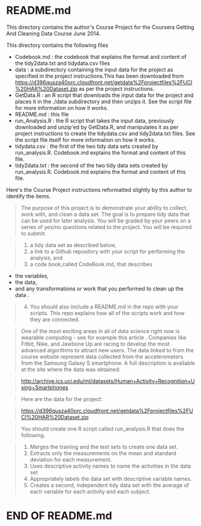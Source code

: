 README.md
=========

This directory contains the author's Course Project for the Coursera Getting 
And Cleaning Data Course June 2014.

This directory contains the following files 
 - Codebook.md : the codebook that explains the format and content of the 
   tidy2data.txt and tidydata.csv files
 - data : a subdirectory containing the input data for the project as specified 
   in the project instructions.This has been downloaded from
  https://d396qusza40orc.cloudfront.net/getdata%2Fprojectfiles%2FUCI%20HAR%20Dataset.zip 
   as per the project instructions.
 - GetData.R : an R script that downloads the input data for the project 
   and places it in the ./data subdirectory and then unzips it. See the script
   file for more information on how it works.
 - README.md : this file
 - run_Analysis.R : the R script that takes the input data, previously
   downloaded and unzip'ed by GetData.R, and manipulates it as per 
   project instructions to create the tidydata.csv and tidy2data.txt files.
   See the script file itself for more information on how it works.
 - tidydata.csv : the first of the two tidy data sets created by 
   run_analysis.R.  Codebook.md explains the format and content of this file.
 - tidy2data.txt : the second of the two tidy data sets created by 
   run_analysis.R.  Codebook.md explains the format and content of this file.

Here's the Course Project instructions reformatted slightly by this author 
to identify the items.

> The purpose of this project is to demonstrate your ability to collect, work with, and clean a data set. 
>The goal is to prepare tidy data that can be used for later analysis. You will be graded by your peers on a series of yes/no questions related to the project. You will be required to submit: 

> 1. a tidy data set as described below, 
> 2. a link to a Github repository with your script for performing the analysis, and 
> 3. a code book,called CodeBook.md,  that describes 
 - the variables, 
 - the data, 
 - and any transformations or work that you performed to clean up the data . 
 
> 4. You should also include a README.md in the repo with your scripts. This repo explains how all of the scripts work and how they are connected.  

> One of the most exciting areas in all of data science right now is wearable computing - see for example this article . Companies like Fitbit, Nike, and Jawbone Up are racing to develop the most advanced algorithms to attract new users. The data linked to from the course website represent data collected from the accelerometers from the Samsung Galaxy S smartphone. A full description is available at the site where the data was obtained: 

> http://archive.ics.uci.edu/ml/datasets/Human+Activity+Recognition+Using+Smartphones 

> Here are the data for the project: 

> https://d396qusza40orc.cloudfront.net/getdata%2Fprojectfiles%2FUCI%20HAR%20Dataset.zip 

> You should create one R script called run_analysis.R that does the following. 

> 1. Merges the training and the test sets to create one data set.
> 2. Extracts only the measurements on the mean and standard deviation for each measurement. 
> 3. Uses descriptive activity names to name the activities in the data set
> 4.  Appropriately labels the data set with descriptive variable names. 
> 5. Creates a second, independent tidy data set with the average of each variable for each activity and each subject. 

END OF README.md
================





